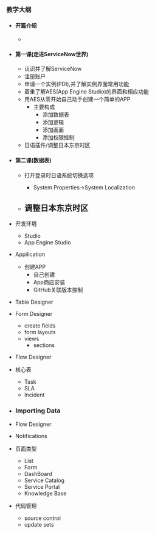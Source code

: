### 教学大纲

- #### 开篇介绍

  - 

- #### 第一课(走进ServiceNow世界)

  - 认识并了解ServiceNow
  - 注册账户
  - 申请一个实例(PDI),并了解实例界面常用功能
  - 着重了解AES(App Engine Studio)的界面和相应功能
  - 用AES从零开始自己动手创建一个简单的APP
    - 主要构成
      - 添加数据表
      - 添加逻辑
      - 添加画面
      - 添加权限控制
  - 日语插件/调整日本东京时区

- #### 第二课(数据表)

  - 打开登录时日语系统切换选项
    - System Properties→System Localization

  - 调整日本东京时区
    - 

- 开发环境

  - Studio
  - App Engine Studio 

- Appilication

  - 创建APP
    - 自己创建
    - App商店安装
    - GitHub关联版本控制

- Table Designer

- Form Designer

  - create fields
  - form layouts
  - views 
    - sections 

- Flow Designer

- 核心表

  - Task
  - SLA
  - Incident

- ### Importing Data

- Flow Designer

- Notifications

- 页面类型

  - List
  - Form
  - DashBoard
  - Service Catalog
  - Service Portal
  - Knowledge Base

- 代码管理

  - source control
  - update sets
